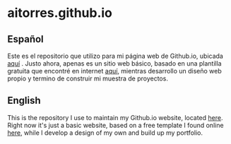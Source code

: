 # aitorres.github.io

## Español
Este es el repositorio que utilizo para mi página web de Github.io, ubicada [aquí](http://aitorres.github.io) . Justo ahora, apenas es un sitio web básico, basado en una plantilla gratuita que encontré en internet [aquí](https://templated.co/visualize), mientras desarrollo un diseño web propio y termino de construir mi muestra de proyectos.

## English
This is the repository I use to maintain my Github.io website, located [here](http://aitorres.github.io). Right now it's just a basic website, based on a free template I found online [here](https://templated.co/visualize), while I develop a design of my own and build up my portfolio.